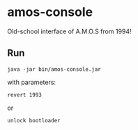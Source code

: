 # amos-console
Old-school interface of A.M.O.S from 1994!

## Run
`java -jar bin/amos-console.jar`

with parameters:

`revert 1993`

or 

`unlock bootloader`
